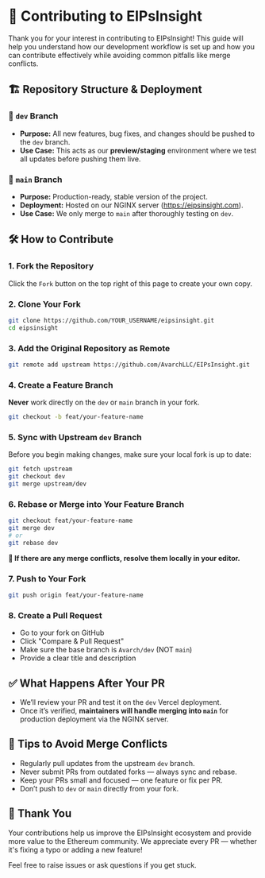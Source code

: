 # 🧠 Contributing to EIPsInsight

Thank you for your interest in contributing to EIPsInsight! This guide will help you understand how our development workflow is set up and how you can contribute effectively while avoiding common pitfalls like merge conflicts.


## 🏗️ Repository Structure & Deployment

### 🔹 `dev` Branch
- **Purpose:** All new features, bug fixes, and changes should be pushed to the `dev` branch.
- **Use Case:** This acts as our **preview/staging** environment where we test all updates before pushing them live.

### 🔸 `main` Branch
- **Purpose:** Production-ready, stable version of the project.
- **Deployment:** Hosted on our NGINX server (https://eipsinsight.com).
- **Use Case:** We only merge to `main` after thoroughly testing on `dev`.


## 🛠️ How to Contribute

### 1. Fork the Repository

Click the `Fork` button on the top right of this page to create your own copy.

### 2. Clone Your Fork

```bash
git clone https://github.com/YOUR_USERNAME/eipsinsight.git
cd eipsinsight
````

### 3. Add the Original Repository as Remote

```bash
git remote add upstream https://github.com/AvarchLLC/EIPsInsight.git
```

### 4. Create a Feature Branch

**Never** work directly on the `dev` or `main` branch in your fork.

```bash
git checkout -b feat/your-feature-name
```

### 5. Sync with Upstream `dev` Branch

Before you begin making changes, make sure your local fork is up to date:

```bash
git fetch upstream
git checkout dev
git merge upstream/dev
```

### 6. Rebase or Merge into Your Feature Branch

```bash
git checkout feat/your-feature-name
git merge dev
# or
git rebase dev
```

**🔧 If there are any merge conflicts, resolve them locally in your editor.**

### 7. Push to Your Fork

```bash
git push origin feat/your-feature-name
```

### 8. Create a Pull Request

* Go to your fork on GitHub
* Click "Compare & Pull Request"
* Make sure the base branch is `Avarch/dev` (NOT `main`)
* Provide a clear title and description


## ✅ What Happens After Your PR

* We’ll review your PR and test it on the `dev` Vercel deployment.
* Once it’s verified, **maintainers will handle merging into `main`** for production deployment via the NGINX server.



## 🧩 Tips to Avoid Merge Conflicts

* Regularly pull updates from the upstream `dev` branch.
* Never submit PRs from outdated forks — always sync and rebase.
* Keep your PRs small and focused — one feature or fix per PR.
* Don’t push to `dev` or `main` directly from your fork.

## 🙌 Thank You

Your contributions help us improve the EIPsInsight ecosystem and provide more value to the Ethereum community. We appreciate every PR — whether it's fixing a typo or adding a new feature!

Feel free to raise issues or ask questions if you get stuck.

